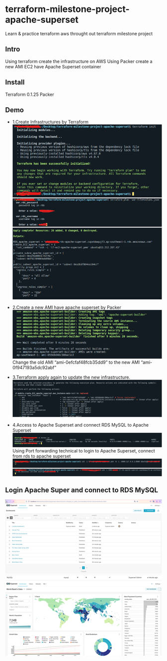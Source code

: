 # terraform-milestone-project-apache-superset
Learn &amp; practice terraform aws throught out terraform milestone project

## Intro
Using terraform create the infrastructure on AWS
Using Packer create a new AMI EC2 have Apache Superset container

## Install
Terraform 0.1.25
Packer

## Demo
- 1.Create Infrastructures by Terraform
![terraform init](images/01_terraform_init.png)
![terraform plan -var-file=values.json](images/02_terraform_plan_1.png)
![terraform apply -var-file=values.json -auto-approve](images/05_terraform_apply_2.png)

- 2.Create a new AMI have apache superset by Packer
![Execute file packer_build_ami.sh to create a custome AMI](images/07_Packer_build_new_ami_2.png)
Change the old AMI “ami-0efcfaf48fcb35dd9” to the new AMI “ami-0f947193a5dc92abf”

- 3.Terraform apply again to update the new infrastructure.
![terraform apply -var-file=values.json -auto-approve](images/08_terraform_apply_new_ami_1.png)

- 4.Access to Apache Superset and connect RDS MySQL to Apache Superset 
![Using SSH login to the EC2, check docker container](images/10_login_EC2_ssh.png)
Using Port forwarding technical to login to Apache Superset, connect from rds to apache superset
![ssh -i private_key.pem -N -L :8080:127.0.0.1:8080 ubuntu@18.141.137.22](images/11_port_forwarding_1.png)
![ssh -i private_key.pem -L 3306:terraform-20230607085848190600000001.ch2vw0y5itrx.ap-southeast-1.rds.amazonaws.com:3306 ubuntu@18.141.137.22  -N  ](images/12_port_forwarding_2.png)

## Login Apache Super and connect to RDS MySQL
![Apache Superset Dashboard](images/13_apache_dashboard.png)
![Connect to MySQL RDS](images/14_connected_rds_mysql.png)
![Demo dashboard](images/15_view.png)
